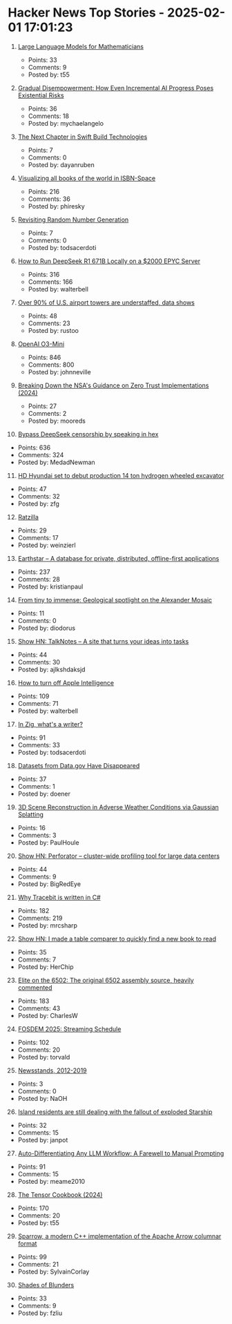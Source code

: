 # Hacker News Top Stories - 2025-02-01 17:01:23

1. [Large Language Models for Mathematicians](https://arxiv.org/abs/2312.04556)
   - Points: 33
   - Comments: 9
   - Posted by: t55

2. [Gradual Disempowerment: How Even Incremental AI Progress Poses Existential Risks](https://arxiv.org/abs/2501.16946)
   - Points: 36
   - Comments: 18
   - Posted by: mychaelangelo

3. [The Next Chapter in Swift Build Technologies](https://www.swift.org/blog/the-next-chapter-in-swift-build-technologies/)
   - Points: 7
   - Comments: 0
   - Posted by: dayanruben

4. [Visualizing all books of the world in ISBN-Space](https://phiresky.github.io/blog/2025/visualizing-all-books-in-isbn-space/)
   - Points: 216
   - Comments: 36
   - Posted by: phiresky

5. [Revisiting Random Number Generation](https://swlody.dev/Posts/Revisiting-random-number-generation)
   - Points: 7
   - Comments: 0
   - Posted by: todsacerdoti

6. [How to Run DeepSeek R1 671B Locally on a $2000 EPYC Server](https://digitalspaceport.com/how-to-run-deepseek-r1-671b-fully-locally-on-2000-epyc-rig/)
   - Points: 316
   - Comments: 166
   - Posted by: walterbell

7. [Over 90% of U.S. airport towers are understaffed, data shows](https://www.cbsnews.com/news/over-90-percent-u-s-airport-towers-understaffed-air-traffic-controllers-data-shows/)
   - Points: 48
   - Comments: 23
   - Posted by: rustoo

8. [OpenAI O3-Mini](https://openai.com/index/openai-o3-mini/)
   - Points: 846
   - Comments: 800
   - Posted by: johnneville

9. [Breaking Down the NSA's Guidance on Zero Trust Implementations (2024)](https://blog.aquia.us/blog/2024-06-04-NSA-zt/)
   - Points: 27
   - Comments: 2
   - Posted by: mooreds

10. [Bypass DeepSeek censorship by speaking in hex](https://substack.com/home/post/p-156004330)
   - Points: 636
   - Comments: 324
   - Posted by: MedadNewman

11. [HD Hyundai set to debut production 14 ton hydrogen wheeled excavator](https://electrek.co/2025/01/27/hd-hyundai-set-to-debut-production-14-ton-hydrogen-wheeled-excavator/)
   - Points: 47
   - Comments: 32
   - Posted by: zfg

12. [Ratzilla](https://orhun.dev/ratzilla/demo/)
   - Points: 29
   - Comments: 17
   - Posted by: weinzierl

13. [Earthstar – A database for private, distributed, offline-first applications](https://earthstar-project.org/)
   - Points: 237
   - Comments: 28
   - Posted by: kristianpaul

14. [From tiny to immense: Geological spotlight on the Alexander Mosaic](https://journals.plos.org/plosone/article?id=10.1371/journal.pone.0315188)
   - Points: 11
   - Comments: 0
   - Posted by: diodorus

15. [Show HN: TalkNotes – A site that turns your ideas into tasks](https://www.talknotes.tech/)
   - Points: 44
   - Comments: 30
   - Posted by: ajlkshdaksjd

16. [How to turn off Apple Intelligence](https://www.asurion.com/connect/tech-tips/turn-off-apple-intelligence/)
   - Points: 109
   - Comments: 71
   - Posted by: walterbell

17. [In Zig, what's a writer?](https://www.openmymind.net/In-Zig-Whats-a-Writer/)
   - Points: 91
   - Comments: 33
   - Posted by: todsacerdoti

18. [Datasets from Data.gov Have Disappeared](https://mashable.com/article/government-datasets-disappear-since-trump-inauguration)
   - Points: 37
   - Comments: 1
   - Posted by: doener

19. [3D Scene Reconstruction in Adverse Weather Conditions via Gaussian Splatting](https://arxiv.org/abs/2412.18862)
   - Points: 16
   - Comments: 3
   - Posted by: PaulHoule

20. [Show HN: Perforator – cluster-wide profiling tool for large data centers](https://github.com/yandex/perforator)
   - Points: 44
   - Comments: 9
   - Posted by: BigRedEye

21. [Why Tracebit is written in C#](https://tracebit.com/blog/why-tracebit-is-written-in-c-sharp)
   - Points: 182
   - Comments: 219
   - Posted by: mrcsharp

22. [Show HN: I made a table comparer to quickly find a new book to read](https://nextread.info/)
   - Points: 35
   - Comments: 7
   - Posted by: HerChip

23. [Elite on the 6502: The original 6502 assembly source, heavily commented](https://elite.bbcelite.com/)
   - Points: 183
   - Comments: 43
   - Posted by: CharlesW

24. [FOSDEM 2025: Streaming Schedule](https://fosdem.org/2025/schedule/streaming/)
   - Points: 102
   - Comments: 20
   - Posted by: torvald

25. [Newsstands, 2012-2019](https://www.trevortraynor.com/newsstands)
   - Points: 3
   - Comments: 0
   - Posted by: NaOH

26. [Island residents are still dealing with the fallout of exploded Starship](https://www.cnn.com/2025/01/30/science/spacex-starship-explosion-debris-turks-caicos/index.html)
   - Points: 32
   - Comments: 15
   - Posted by: janpot

27. [Auto-Differentiating Any LLM Workflow: A Farewell to Manual Prompting](https://arxiv.org/abs/2501.16673)
   - Points: 91
   - Comments: 15
   - Posted by: meame2010

28. [The Tensor Cookbook (2024)](https://tensorcookbook.com/)
   - Points: 170
   - Comments: 20
   - Posted by: t55

29. [Sparrow, a modern C++ implementation of the Apache Arrow columnar format](https://johan-mabille.medium.com/sparrow-1f23817f6696)
   - Points: 99
   - Comments: 21
   - Posted by: SylvainCorlay

30. [Shades of Blunders](https://lichess.org/@/theScot/blog/50-shades-of-blunders/84VpVCDn)
   - Points: 33
   - Comments: 9
   - Posted by: fzliu

